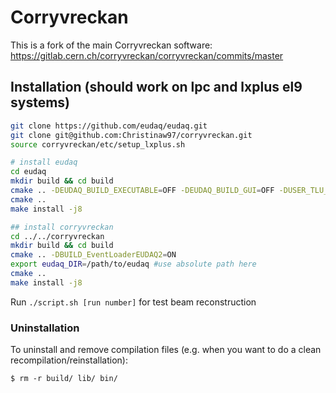 # Corryvreckan

This is a fork of the main Corryvreckan software: https://gitlab.cern.ch/corryvreckan/corryvreckan/commits/master

## Installation (should work on lpc and lxplus el9 systems)

```bash
git clone https://github.com/eudaq/eudaq.git
git clone git@github.com:Christinaw97/corryvreckan.git
source corryvreckan/etc/setup_lxplus.sh

# install eudaq
cd eudaq
mkdir build && cd build
cmake .. -DEUDAQ_BUILD_EXECUTABLE=OFF -DEUDAQ_BUILD_GUI=OFF -DUSER_TLU_BUILD=ON 
cmake ..
make install -j8

## install corryvreckan
cd ../../corryvreckan
mkdir build && cd build
cmake .. -DBUILD_EventLoaderEUDAQ2=ON
export eudaq_DIR=/path/to/eudaq #use absolute path here
cmake ..
make install -j8
```

Run `./script.sh [run number]` for test beam reconstruction

### Uninstallation
To uninstall and remove compilation files (e.g. when you want to do a clean recompilation/reinstallation):

```
$ rm -r build/ lib/ bin/
```
